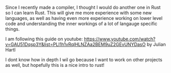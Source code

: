 Since I recently made a compiler, I thought I would do another one in Rust so I can learn Rust. This will give me more 
experience with some new languages, as well as having even more experience working on lower level code and understanding
the inner workings of a lot of langauge specific things. 

I am following this guide on youtube: https://www.youtube.com/watch?v=GAU51Dqsp3Y&list=PLI1h1vRqlHLNZAa2BEM9uZ2GEvUNYDasO
by Julian Hartl

I dont know how in depth I wil go because I want to work on other projects as well, but hopefully this is a nice
intro to rust!
